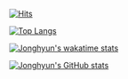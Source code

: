 [![Hits](https://hits.seeyoufarm.com/api/count/incr/badge.svg?url=https%3A%2F%2Fgithub.com%2FRoot-kjh)](https://hits.seeyoufarm.com)

[![Top Langs](https://github-readme-stats.vercel.app/api/top-langs/?username=root-kjh&layout=compact)](https://github.com/anuraghazra/github-readme-stats)

[![Jonghyun's wakatime stats](https://github-readme-stats.vercel.app/api/wakatime?username=RootKJH)](https://github.com/anuraghazra/github-readme-stats)

[![Jonghyun's GitHub stats](https://github-readme-stats.vercel.app/api?username=root-kjh)](https://github.com/anuraghazra/github-readme-stats)
